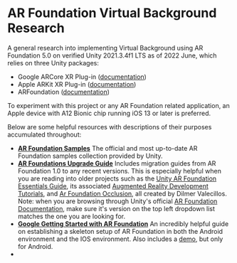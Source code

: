 # AR Foundation Virtual Background Research 
A general research into implementing Virtual Background using AR Foundation 5.0 on verified Unity 2021.3.4f1 LTS as of 2022 June, which relies on three Unity packages:
* Google ARCore XR Plug-in ([documentation](https://docs.unity3d.com/Packages/com.unity.xr.arcore@5.0/manual/index.html))
* Apple ARKit XR Plug-in ([documentation](https://docs.unity3d.com/Packages/com.unity.xr.arkit@5.0/manual/index.html))
* ARFoundation ([documentation](https://docs.unity3d.com/Packages/com.unity.xr.arfoundation@5.0/manual/index.html))

To experiment with this project or any AR Foundation related application, an Apple device with A12 Bionic chip running iOS 13 or later is preferred.

Below are some helpful resources with descriptions of their purposes accumulated throughout:
* [**AR Foundation Samples**](https://github.com/Unity-Technologies/arfoundation-samples) 
The official and most up-to-date AR Foundation samples collection provided by Unity. 
* [**AR Foundations Upgrade Guide**](https://docs.unity3d.com/Packages/com.unity.xr.arfoundation@5.0/manual/upgrade-guide.html) 
Includes migration guides from AR Foundation 1.0 to any recent versions. This is especially helpful when you are reading into older projects such as the [Unity AR Foundation Essentials Guide](https://github.com/dilmerv/UnityARFoundationEssentials), its associated [Augmented Reality Development Tutorials](https://youtube.com/playlist?list=PLQMQNmwN3FvzFLpLRxA8Xa1zRypFeVav5), and [Ar Foundation Occlusion](https://github.com/dilmerv/ARFoundationOcclusion/tree/feature/URPOcclusion), all created by Dilmer Valecillos.
Note: when you are browsing through Unity's official [AR Foundation Documentation](https://docs.unity3d.com/Packages/com.unity.xr.arfoundation@5.0/manual/index.html), make sure it's version on the top left dropdown list matches the one you are looking for. 
* [**Google Getting Started with AR Foundation**](https://developers.google.com/ar/develop/unity-arf/getting-started-ar-foundation#install_ar_foundation) 
An incredibly helpful guide on establishing a skeleton setup of AR Foundation in both the Android environment and the IOS environment. Also includes a [demo](https://codelabs.developers.google.com/arcore-unity-ar-foundation#0), but only for Android.
*

